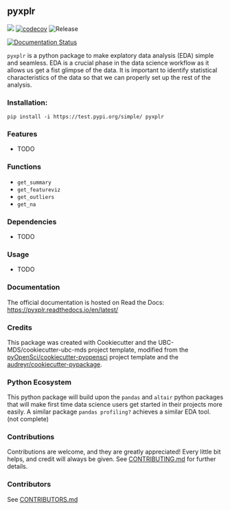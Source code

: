 ## pyxplr 

![](https://github.com/UBC-MDS/pyxplr/workflows/build/badge.svg) [![codecov](https://codecov.io/gh/UBC-MDS/pyxplr/branch/master/graph/badge.svg)](https://codecov.io/gh/UBC-MDS/pyxplr) ![Release](https://github.com/UBC-MDS/pyxplr/workflows/Release/badge.svg)

[![Documentation Status](https://readthedocs.org/projects/pyxplr/badge/?version=latest)](https://pyxplr.readthedocs.io/en/latest/?badge=latest)

`pyxplr` is a python package to make explatory data analysis (EDA) simple and seamless. EDA is a crucial phase in the data science workflow as it allows us get a fist glimpse of the data. It is important to identify statistical characteristics of the data so that we can properly set up the rest of the analysis. 

### Installation:

```
pip install -i https://test.pypi.org/simple/ pyxplr
```

### Features
- TODO

### Functions

- `get_summary`
- `get_featureviz`
- `get_outliers`
- `get_na`

### Dependencies

- TODO

### Usage

- TODO

### Documentation
The official documentation is hosted on Read the Docs: <https://pyxplr.readthedocs.io/en/latest/>

### Credits
This package was created with Cookiecutter and the UBC-MDS/cookiecutter-ubc-mds project template, modified from the [pyOpenSci/cookiecutter-pyopensci](https://github.com/pyOpenSci/cookiecutter-pyopensci) project template and the [audreyr/cookiecutter-pypackage](https://github.com/audreyr/cookiecutter-pypackage).

### Python Ecosystem

This python package will build upon the `pandas` and `altair` python packages that will make first time data science users get started in their projects more easily. A similar package `pandas profiling?` achieves a similar EDA tool. (not complete)

### Contributions

Contributions are welcome, and they are greatly appreciated! Every little bit
helps, and credit will always be given. See [CONTRIBUTING.md](CONTRIBUTING.md) for further details.

### Contributors

See [CONTRIBUTORS.md](CONTRIBUTORS.md)